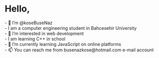 <h1>Hello,</h1>
- 👋 I’m @koseBuseNaz</br>
- I am a computer engineering student in Bahcesehir University</br>
- 👀 I’m interested in web development</br>
- I am learning C++ in school</br>
- 🌱 I’m currently learning JavaScript on online platforms</br>
- 📫 You can reach me from busenazkose@hotmail.com e-mail account

<!---
koseBuseNaz/koseBuseNaz is a ✨ special ✨ repository because its `README.md` (this file) appears on your GitHub profile.
You can click the Preview link to take a look at your changes.
--->
